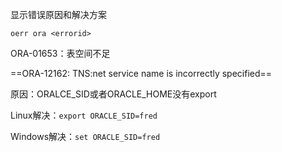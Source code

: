 显示错误原因和解决方案

`oerr ora <errorid>`

ORA-01653：表空间不足

==ORA-12162: TNS:net service name is incorrectly specified==

原因：ORALCE_SID或者ORACLE_HOME没有export

Linux解决：`export ORACLE_SID=fred`

Windows解决：`set ORACLE_SID=fred`
